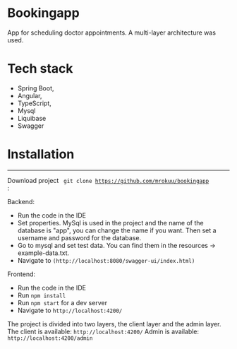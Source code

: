 # Bookingapp

App for scheduling doctor appointments. A multi-layer architecture was used.


#  Tech stack
* Spring Boot, 
* Angular, 
* TypeScript, 
* Mysql
* Liquibase
* Swagger


#  Installation

_____
Download project <code> git clone https://github.com/mrokuu/bookingapp </code>:

Backend:
* Run the code in the IDE
* Set properties. MySql is used in the project and the name of the database is "app", you can change the name if you want. Then set a username and password for the database.
* Go to mysql and set test data. You can find them in the resources -> example-data.txt.
* Navigate to `(http://localhost:8080/swagger-ui/index.html)`


Frontend:
* Run the code in the IDE
* Run `npm install`
* Run `npm start` for a dev server
* Navigate to `http://localhost:4200/`



The project is divided into two layers, the client layer and the admin layer.
The client is available:
`http://localhost:4200/`
Admin is available:
`http://localhost:4200/admin`
